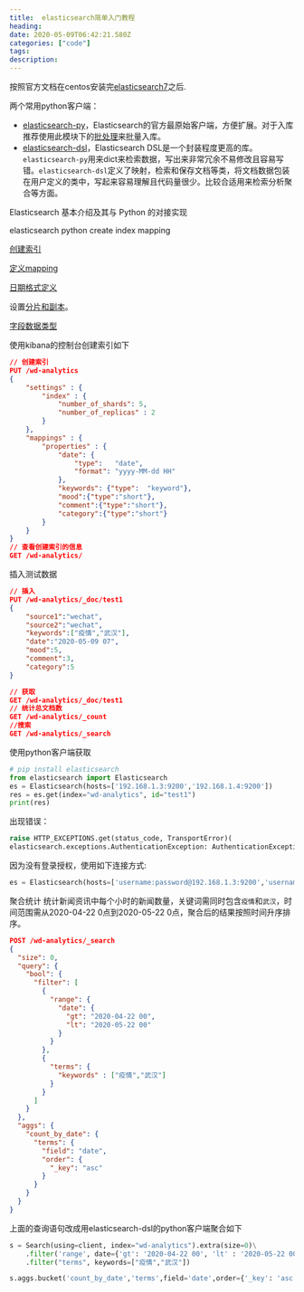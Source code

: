 ```yaml
---
title:  elasticsearch简单入门教程
heading:
date: 2020-05-09T06:42:21.580Z
categories: ["code"]
tags: 
description: 
---
```



按照官方文档在centos安装完[elasticsearch7](https://www.elastic.co/guide/en/elasticsearch/reference/current/rpm.html)之后.

两个常用python客户端： 
- [elasticsearch-py](https://elasticsearch-py.readthedocs.io/en/master/index.html)，Elasticsearch的官方最原始客户端，方便扩展。对于入库推荐使用此模块下的[批处理](https://elasticsearch-py.readthedocs.io/en/master/helpers.html)来批量入库。
- [elasticsearch-dsl](https://elasticsearch-dsl.readthedocs.io/en/latest/index.html)，Elasticsearch DSL是一个封装程度更高的库。`elasticsearch-py`用来dict来检索数据，写出来非常冗余不易修改且容易写错。`elasticsearch-dsl`定义了映射，检索和保存文档等类，将文档数据包装在用户定义的类中，写起来容易理解且代码量很少。比较合适用来检索分析聚合等方面。



Elasticsearch 基本介绍及其与 Python 的对接实现

elasticsearch python create index mapping


[创建索引](https://www.elastic.co/guide/en/elasticsearch/reference/current/indices-create-index.html#indices-create-api-example)

[定义mapping](https://www.elastic.co/guide/en/elasticsearch/reference/current/mapping.html#create-mapping)

[日期格式定义](https://www.elastic.co/guide/en/elasticsearch/reference/current/date.html)

设置[分片和副本](https://www.elastic.co/guide/en/elasticsearch/reference/current/indices-create-index.html)。

[字段数据类型](https://www.elastic.co/guide/en/elasticsearch/reference/current/mapping-types.html)



使用kibana的控制台创建索引如下
```json
// 创建索引
PUT /wd-analytics
{
	"settings" : {
        "index" : {
            "number_of_shards": 5, 
            "number_of_replicas" : 2 
        }
    },
    "mappings" : {
        "properties" : {
            "date": {
		        "type":   "date",
		        "format": "yyyy-MM-dd HH"
		    },
		    "keywords": {"type":  "keyword"},
		    "mood":{"type":"short"},
		    "comment":{"type":"short"},
		    "category":{"type":"short"}
        }
    }
}
// 查看创建索引的信息
GET /wd-analytics/
```


插入测试数据
```json
// 插入
PUT /wd-analytics/_doc/test1
{
	"source1":"wechat",
	"source2":"wechat",
	"keywords":["疫情","武汉"],
	"date":"2020-05-09 07",
	"mood":5,
	"comment":3,
	"category":5
}

// 获取
GET /wd-analytics/_doc/test1
// 统计总文档数
GET /wd-analytics/_count
//搜索
GET /wd-analytics/_search
```

使用python客户端获取

```python
# pip install elasticsearch
from elasticsearch import Elasticsearch
es = Elasticsearch(hosts=['192.168.1.3:9200','192.168.1.4:9200'])
res = es.get(index="wd-analytics", id="test1")
print(res)
```

出现错误： 
```python
raise HTTP_EXCEPTIONS.get(status_code, TransportError)(
elasticsearch.exceptions.AuthenticationException: AuthenticationException(401, 'security_exception', 'missing authentication credentials for REST request [/_bulk]')
```

因为没有登录授权，使用如下连接方式:
```python
es = Elasticsearch(hosts=['username:password@192.168.1.3:9200','username:password@192.168.1.4:9200'])
```


聚合统计
统计新闻资讯中每个小时的新闻数量，关键词需同时包含`疫情`和`武汉`，时间范围需从2020-04-22 0点到2020-05-22 0点，聚合后的结果按照时间升序排序。

```json
POST /wd-analytics/_search
{
  "size": 0,
  "query": {
    "bool": {
      "filter": [
        {
          "range": {
            "date": {
              "gt": "2020-04-22 00",
              "lt": "2020-05-22 00"
            }
          }
        },
        {
          "terms": {
            "keywords" : ["疫情","武汉"]
          }
        }
      ]
    }
  },
  "aggs": {
    "count_by_date": {
      "terms": {
        "field": "date",
        "order": {
          "_key": "asc"
        }
      }
    }
  }
}
```


上面的查询语句改成用elasticsearch-dsl的python客户端聚合如下  
```python
s = Search(using=client, index="wd-analytics").extra(size=0)\
	.filter('range', date={'gt': '2020-04-22 00', 'lt' : '2020-05-22 00'})\
	.filter("terms", keywords=["疫情","武汉"])

s.aggs.bucket('count_by_date','terms',field='date',order={'_key': 'asc'})
```